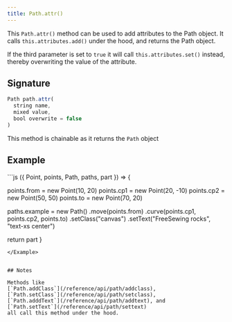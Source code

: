 ```yaml
---
title: Path.attr()
---
```


This `Path.attr()` method can be used to add attributes to the Path object.
It calls `this.attributes.add()` under the hood, and returns the Path object.

If the third parameter is set to `true` it will call `this.attributes.set()` 
instead, thereby overwriting the value of the attribute.

## Signature

```js
Path path.attr(
  string name, 
  mixed value, 
  bool overwrite = false
)
```

<Tip compact>This method is chainable as it returns the `Path` object</Tip>

## Example

<Example caption=" Example of the Path.attr() method">
```js
({ Point, points, Path, paths, part }) => {

  points.from = new Point(10, 20)
  points.cp1 = new Point(20, -10)
  points.cp2 = new Point(50, 50)
  points.to = new Point(70, 20)

  paths.example = new Path()
    .move(points.from)
    .curve(points.cp1, points.cp2, points.to)
    .setClass("canvas")
    .setText("FreeSewing rocks", "text-xs center")

  return part
}
```
</Example>


## Notes

Methods like 
[`Path.addClass`](/reference/api/path/addclass), 
[`Path.setClass`](/reference/api/path/setclass), 
[`Path.adddText`](/reference/api/path/addtext), and 
[`Path.setText`](/reference/api/path/settext)
all call this method under the hood.

